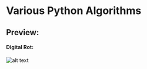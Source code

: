 <h1>Various Python Algorithms</h1>

<h2>Preview:</h2>
<h4>Digital Rot:</h4>

![alt text](https://github.com/secretoelit/various_python_algorithms/blob/main/digital_rot_preview.png?raw=true)
